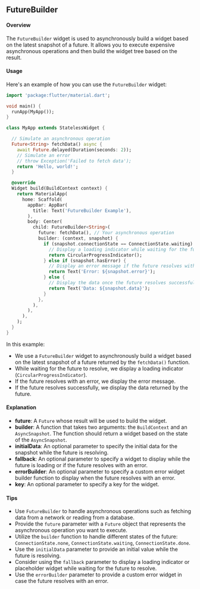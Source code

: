 ## FutureBuilder

#### Overview
The `FutureBuilder` widget is used to asynchronously build a widget based on the latest snapshot of a future. It allows you to execute expensive asynchronous operations and then build the widget tree based on the result.

#### Usage
Here's an example of how you can use the `FutureBuilder` widget:

```dart
import 'package:flutter/material.dart';

void main() {
  runApp(MyApp());
}

class MyApp extends StatelessWidget {

  // Simulate an asynchronous operation
  Future<String> fetchData() async {
    await Future.delayed(Duration(seconds: 2));
    // Simulate an error
    // throw Exception('Failed to fetch data');
    return 'Hello, world!';
  }

  @override
  Widget build(BuildContext context) {
    return MaterialApp(
      home: Scaffold(
        appBar: AppBar(
          title: Text('FutureBuilder Example'),
        ),
        body: Center(
          child: FutureBuilder<String>(
            future: fetchData(), // Your asynchronous operation
            builder: (context, snapshot) {
              if (snapshot.connectionState == ConnectionState.waiting) {
                // Display a loading indicator while waiting for the future to resolve
                return CircularProgressIndicator();
              } else if (snapshot.hasError) {
                // Display an error message if the future resolves with an error
                return Text('Error: ${snapshot.error}');
              } else {
                // Display the data once the future resolves successfully
                return Text('Data: ${snapshot.data}');
              }
            },
          ),
        ),
      ),
    );
  }
}
```

In this example:
- We use a `FutureBuilder` widget to asynchronously build a widget based on the latest snapshot of a future returned by the `fetchData()` function.
- While waiting for the future to resolve, we display a loading indicator (`CircularProgressIndicator`).
- If the future resolves with an error, we display the error message.
- If the future resolves successfully, we display the data returned by the future.

#### Explanation
- **future**: A `Future` whose result will be used to build the widget.
- **builder**: A function that takes two arguments: the `BuildContext` and an `AsyncSnapshot`. The function should return a widget based on the state of the `AsyncSnapshot`.
- **initialData**: An optional parameter to specify the initial data for the snapshot while the future is resolving.
- **fallback**: An optional parameter to specify a widget to display while the future is loading or if the future resolves with an error.
- **errorBuilder**: An optional parameter to specify a custom error widget builder function to display when the future resolves with an error.
- **key**: An optional parameter to specify a key for the widget.

#### Tips
- Use `FutureBuilder` to handle asynchronous operations such as fetching data from a network or reading from a database.
- Provide the `future` parameter with a `Future` object that represents the asynchronous operation you want to execute.
- Utilize the `builder` function to handle different states of the future: `ConnectionState.none`, `ConnectionState.waiting`, `ConnectionState.done`.
- Use the `initialData` parameter to provide an initial value while the future is resolving.
- Consider using the `fallback` parameter to display a loading indicator or placeholder widget while waiting for the future to resolve.
- Use the `errorBuilder` parameter to provide a custom error widget in case the future resolves with an error.
